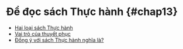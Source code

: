 
# Để đọc sách Thực hành {#chap13}

* [Hai loại sách Thực hành](ch13-1.md)
* [Vai trò của thuyết phục](ch13-2.md)
* [Đồng ý với sách Thực hành nghĩa là?](ch13-3.md)
